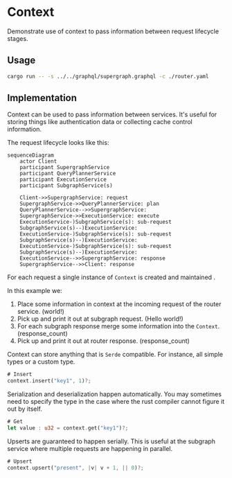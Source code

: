 # Context

Demonstrate use of context to pass information between request lifecycle stages.

## Usage

```bash
cargo run -- -s ../../graphql/supergraph.graphql -c ./router.yaml
```

## Implementation

Context can be used to pass information between services. It's useful for storing things like authentication data or
collecting cache control information.

The request lifecycle looks like this:

```mermaid
sequenceDiagram
    actor Client
    participant SupergraphService
    participant QueryPlannerService
    participant ExecutionService
    participant SubgraphService(s)

    Client->>SupergraphService: request
    SupergraphService->>QueryPlannerService: plan
    QueryPlannerService-->>SupergraphService:
    SupergraphService->>ExecutionService: execute
    ExecutionService-)SubgraphService(s): sub-request
    SubgraphService(s)--)ExecutionService:
    ExecutionService-)SubgraphService(s): sub-request
    SubgraphService(s)--)ExecutionService:
    ExecutionService-)SubgraphService(s): sub-request
    SubgraphService(s)--)ExecutionService:
    ExecutionService-->>SupergraphService: response
    SupergraphService-->>Client: response
```

For each request a single instance of `Context` is created and maintained .

In this example we:

1. Place some information in context at the incoming request of the router service. (world!)
2. Pick up and print it out at subgraph request. (Hello world!)
3. For each subgraph response merge some information into the `Context`. (response_count)
4. Pick up and print it out at router response. (response_count)

Context can store anything that is `Serde` compatible. For instance, all simple types or a custom type.

```rust
# Insert
context.insert("key1", 1)?;
```

Serialization and deserialization happen automatically. You may sometimes need to specify the type in the case
where the rust compiler cannot figure it out by itself.

```rust
# Get
let value : u32 = context.get("key1")?;
```

Upserts are guaranteed to happen serially. This is useful at the subgraph service where multiple requests are happening
in parallel.

```rust
# Upsert
context.upsert("present", |v| v + 1, || 0)?;
```
